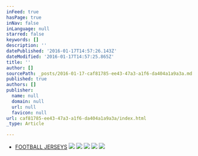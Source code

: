 ```yaml
---
inFeed: true
hasPage: true
inNav: false
inLanguage: null
starred: false
keywords: []
description: ''
datePublished: '2016-01-17T14:57:26.143Z'
dateModified: '2016-01-17T14:57:25.865Z'
title: ''
author: []
sourcePath: _posts/2016-01-17-caf81785-ee43-47a3-a1f6-da404a1a9a3a.md
published: true
authors: []
publisher:
  name: null
  domain: null
  url: null
  favicon: null
url: caf81785-ee43-47a3-a1f6-da404a1a9a3a/index.html
_type: Article

---
```

* [FOOTBALL JERSEYS][0]
![](https://the-grid-user-content.s3-us-west-2.amazonaws.com/6c3ebfc0-f51d-4a05-b667-8f2e48448abb.png)
![](https://the-grid-user-content.s3-us-west-2.amazonaws.com/698a2e58-b254-4917-a2ef-2ad218af98dc.png)
![](https://the-grid-user-content.s3-us-west-2.amazonaws.com/c8b96eeb-15ef-49c4-b512-d1bdab0f49f0.jpg)
![](https://the-grid-user-content.s3-us-west-2.amazonaws.com/5c65be31-3620-4787-890c-e94381015226.jpg)
![](https://the-grid-user-content.s3-us-west-2.amazonaws.com/e349402e-40e7-4a06-bb5d-c3e1939bf623.jpg)

[0]: http://boriz-customs.mybigcommerce.com/sports-jerseys/football/